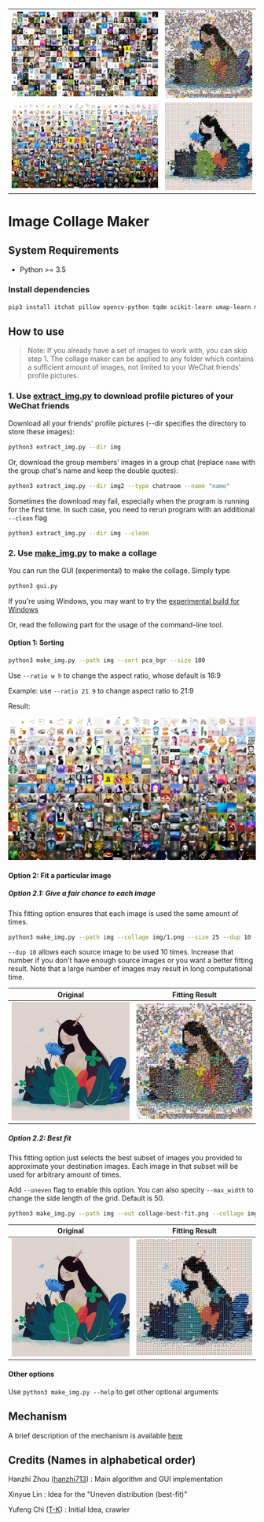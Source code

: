 |                                              |                                                |
| -------------------------------------------- | ---------------------------------------------- |
| <img src="result-rand.png" width="500px">    | <img src="collage.png" width="300px">          |
| <img src="result-pca_bgr.png" width="500px"> | <img src="collage-best-fit.png" width="300px"> |

# Image Collage Maker

## System Requirements

- Python >= 3.5

### Install dependencies

```bash
pip3 install itchat pillow opencv-python tqdm scikit-learn umap-learn matplotlib lapjv
```

## How to use

>Note: If you already have a set of images to work with, you can skip step 1. The collage maker can be applied to any folder which contains a sufficient amount of images, not limited to your WeChat friends' profile pictures.

### 1\. Use [extract_img.py](extract_img.py) to download profile pictures of your WeChat friends

Download all your friends' profile pictures (--dir specifies the directory to store these images):

```bash
python3 extract_img.py --dir img
```

Or, download the group members' images in a group chat (replace ```name``` with the group chat's name and keep the double quotes):

```bash
python3 extract_img.py --dir img2 --type chatroom --name "name"
```

Sometimes the download may fail, especially when the program is running for the first time. In such case, you need to rerun program with an additional ```--clean``` flag

```bash
python3 extract_img.py --dir img --clean
```

### 2\. Use [make_img.py](make_img.py) to make a collage

You can run the GUI (experimental) to make the collage. Simply type

```bash
python3 gui.py
```

If you're using Windows, you may want to try the [experimental build for Windows](https://github.com/hanzhi713/image-collage-maker/releases)

Or, read the following part for the usage of the command-line tool.

#### Option 1: Sorting

```bash
python3 make_img.py --path img --sort pca_bgr --size 100
```

Use ```--ratio w h``` to change the aspect ratio, whose default is 16:9

Example: use ```--ratio 21 9``` to change aspect ratio to 21:9

Result:

<img src="result-pca_bgr.png"/>

#### Option 2: Fit a particular image

##### Option 2.1: Give a fair chance to each image

This fitting option ensures that each image is used the same amount of times.

```bash
python3 make_img.py --path img --collage img/1.png --size 25 --dup 10 --out collage.png
```

```--dup 10``` allows each source image to be used 10 times. Increase that number if you don't have enough source images or you want a better fitting result. Note that a large number of images may result in long computational time.

| Original                           | Fitting Result                        |
| ---------------------------------- | ------------------------------------- |
| <img src="dest.png" width="400px"> | <img src="collage.png" width="400px"> |


##### Option 2.2: Best fit

This fitting option just selects the best subset of images you provided to approximate your destination images. Each image in that subset will be used for arbitrary amount of times.

Add ```--uneven``` flag to enable this option. You can also specity ```--max_width``` to change the side length of the grid. Default is 50.

```bash
python3 make_img.py --path img --out collage-best-fit.png --collage img/1.png --size 25 --uneven
```

| Original                           | Fitting Result                                          |
| ---------------------------------- | ------------------------------------------------------- |
| <img src="dest.png" width="400px"> | <img src="collage-best-fit_bgr_-1.0.png" width="400px"> |


#### Other options

Use ```python3 make_img.py --help``` to get other optional arguments

## Mechanism

A brief description of the mechanism is available [here](Mechanism.md)

## Credits (Names in alphabetical order)

Hanzhi Zhou ([hanzhi713](https://github.com/hanzhi713/)) : Main algorithm and GUI implementation

Xinyue Lin : Idea for the "Uneven distribution (best-fit)"

Yufeng Chi ([T-K](https://github.com/T-K-233/)) : Initial Idea, crawler
